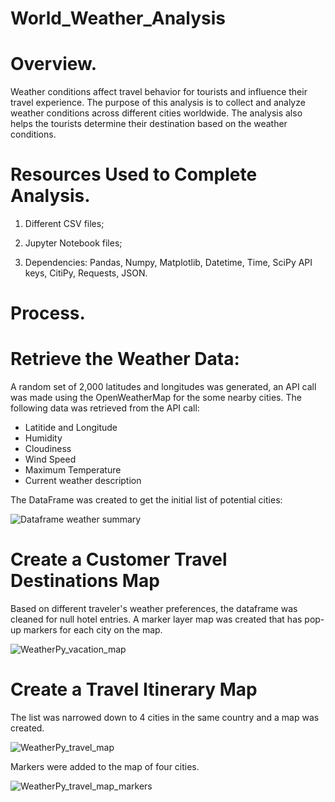 # World_Weather_Analysis
# Overview.
  
  Weather conditions affect travel behavior for tourists and influence their travel experience. The purpose of this analysis is to collect and analyze weather conditions across different cities worldwide. The analysis also helps the tourists determine their destination based on the weather conditions.

# Resources Used to Complete Analysis.

1) Different CSV files;

2) Jupyter Notebook files;

3) Dependencies: Pandas, Numpy, Matplotlib, Datetime, Time, SciPy API keys, CitiPy, Requests, JSON.

# Process.

# Retrieve the Weather Data:

A random set of 2,000 latitudes and longitudes was generated, an API call was made using the OpenWeatherMap for the some nearby cities. 
The following data was retrieved from the API call:
* Latitide and Longitude
* Humidity
* Cloudiness
* Wind Speed
* Maximum Temperature
* Current weather description

The DataFrame was created to get the initial list of potential cities:

![Dataframe weather summary](https://user-images.githubusercontent.com/104453593/173970216-a5f96144-d2c9-4a50-b5cd-a0e478f983a2.PNG)


# Create a Customer Travel Destinations Map
Based on different traveler's weather preferences, the dataframe was cleaned for null hotel entries. 
A marker layer map was created that has pop-up markers for each city on the map.
 
 ![WeatherPy_vacation_map](https://user-images.githubusercontent.com/104453593/173971736-764c7336-61d4-46e6-b43b-84c1d6319b4a.PNG)
 
 
# Create a Travel Itinerary Map
The list was narrowed down to 4 cities in the same country and a map was created.

![WeatherPy_travel_map](https://user-images.githubusercontent.com/104453593/173974162-34fd0428-b7c1-42ff-b878-63ca89bf244b.PNG)


Markers were added to the map of four cities.

![WeatherPy_travel_map_markers](https://user-images.githubusercontent.com/104453593/173974799-5a5f01c5-ddd4-40e2-b94a-d13e0440d89e.PNG)

